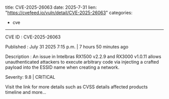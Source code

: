  
title: CVE-2025-26063
date: 2025-7-31
lien: "https://cvefeed.io/vuln/detail/CVE-2025-26063"
categories:
  - cve
---

CVE ID : CVE-2025-26063

Published :  July 31
2025
7:15 p.m. | 7 hours
50 minutes ago

Description : An issue in Intelbras RX1500 v2.2.9 and RX3000 v1.0.11 allows unauthenticated attackers to execute arbitrary code via injecting a crafted payload into the ESSID name when creating a network.

Severity: 9.8 | CRITICAL

Visit the link for more details
such as CVSS details
affected products
timeline
and more...
